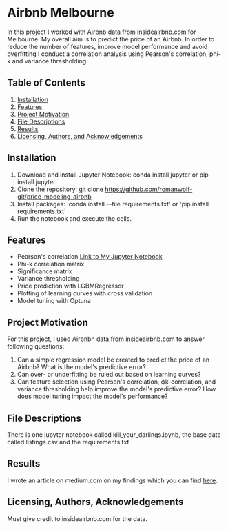 # Airbnb Melbourne

In this project I worked with Airbnb data from insideairbnb.com for Melbourne.
My overall aim is to predict the price of an Airbnb. In order to reduce the number
of features, improve model performance and avoid overfitting I conduct a 
correlation analysis using Pearson's correlation, phi-k and variance thresholding.

## Table of Contents

1. [Installation](#installation)
2. [Features](#features)
2. [Project Motivation](#motivation)
3. [File Descriptions](#files)
4. [Results](#results)
5. [Licensing, Authors, and Acknowledgements](#licensing)

## Installation <a name="installation"></a>

1. Download and install Jupyter Notebook: conda install jupyter or pip install jupyter
2. Clone the repository: git clone https://github.com/romanwolf-git/price_modeling_airbnb
2. Install packages: 'conda install --file requirements.txt' or 'pip install requirements.txt'
3. Run the notebook and execute the cells.

## Features <a name="features"></a>

* Pearson's correlation [Link to My Jupyter Notebook](https://github.com/username/repo/blob/main/notebook.ipynb#my-anchor)
* Phi-k correlation matrix
* Significance matrix
* Variance thresholding
* Price prediction with LGBMRegressor
* Plotting of learning curves with cross validation
* Model tuning with Optuna

## Project Motivation<a name="motivation"></a>

For this project, I used Airbnbn data from insideairbnb.com to answer following questions:

1. Can a simple regression model be created to predict the price of an Airbnb? What is the model's predictive error?
2. Can over- or underfitting be ruled out based on learning curves?
3. Can feature selection using Pearson's correlation, ϕk-correlation, and variance thresholding help improve the model's predictive error? How does model tuning impact the model's performance?

## File Descriptions <a name="files"></a>

There is one jupyter notebook called kill_your_darlings.ipynb,
the base data called listings.csv and the requirements.txt

## Results<a name="results"></a>

I wrote an article on medium.com on my findings which you can find [here](https://medium.com/@romanwolf_22352/kill-your-darling-features-bc5dc62c47ef).

## Licensing, Authors, Acknowledgements<a name="licensing"></a>

Must give credit to insideairbnb.com for the data. 
